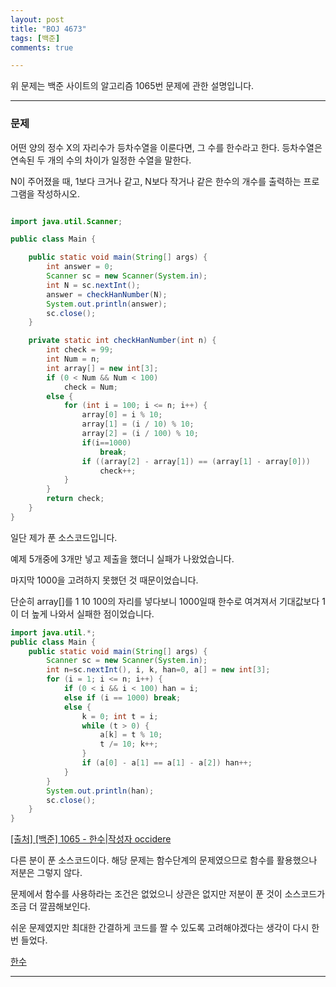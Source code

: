```yaml
---
layout: post
title: "BOJ 4673"
tags: [백준]
comments: true

---
```


위 문제는 백준 사이트의 알고리즘 1065번 문제에 관한 설명입니다.<br>

---

### 문제

어떤 양의 정수 X의 자리수가 등차수열을 이룬다면, 그 수를 한수라고 한다. 등차수열은 연속된 두 개의 수의 차이가 일정한 수열을 말한다.

N이 주어졌을 때, 1보다 크거나 같고, N보다 작거나 같은 한수의 개수를 출력하는 프로그램을 작성하시오. 

```java

import java.util.Scanner;

public class Main {

	public static void main(String[] args) {
		int answer = 0;
		Scanner sc = new Scanner(System.in);
		int N = sc.nextInt();
		answer = checkHanNumber(N);
		System.out.println(answer);
		sc.close();
	}

	private static int checkHanNumber(int n) {
		int check = 99;
		int Num = n;
		int array[] = new int[3];
		if (0 < Num && Num < 100)
			check = Num;
		else {
			for (int i = 100; i <= n; i++) {
				array[0] = i % 10;
				array[1] = (i / 10) % 10;
				array[2] = (i / 100) % 10;
				if(i==1000)
					break;
				if ((array[2] - array[1]) == (array[1] - array[0]))
					check++;
			}
		}
		return check;
	}
}

```

일단 제가 푼 소스코드입니다.

예제 5개중에 3개만 넣고 제출을 했더니 실패가 나왔었습니다.

마지막 1000을 고려하지 못했던 것 때문이었습니다.

단순히 array[]를 1 10 100의 자리를 넣다보니 1000일때 한수로 여겨져서 기대값보다 1이 더 높게 나와서 실패한 점이었습니다.

```java
import java.util.*;
public class Main {
	public static void main(String[] args) {
		Scanner sc = new Scanner(System.in);
		int n=sc.nextInt(), i, k, han=0, a[] = new int[3];
		for (i = 1; i <= n; i++) {
			if (0 < i && i < 100) han = i;
			else if (i == 1000) break;
			else {
				k = 0; int t = i;
				while (t > 0) {
					a[k] = t % 10;
					t /= 10; k++;
				}
				if (a[0] - a[1] == a[1] - a[2]) han++;
			}
		}
		System.out.println(han);
		sc.close();
	}
}
```

<a href = "http://blog.naver.com/occidere/220790000403">[출처] [백준] 1065 - 한수|작성자 occidere</a>

다른 분이 푼 소스코드이다. 해당 문제는 함수단계의 문제였으므로 함수를 활용했으나 저분은 그렇지 않다.

문제에서 함수를 사용하라는 조건은 없었으니 상관은 없지만 저분이 푼 것이 소스코드가 조금 더 깔끔해보인다.

쉬운 문제였지만 최대한 간결하게 코드를 짤 수 있도록 고려해야겠다는 생각이 다시 한번 들었다.

<a href="https://www.acmicpc.net/problem/1065">한수</a>



---
